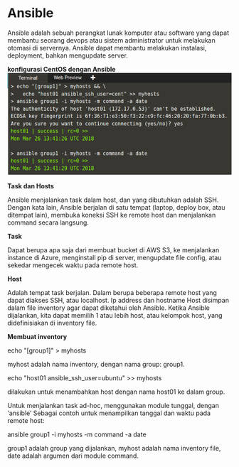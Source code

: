 
# Ansible
Ansible adalah sebuah perangkat lunak komputer atau software yang dapat membantu seorang devops atau sistem administrator untuk melakukan otomasi di servernya. Ansible dapat membantu melakukan instalasi, deployment, bahkan mengupdate server.

**konfigurasi CentOS dengan Ansible**
**![alt text](ScreenshotAnasible.png "konfigurasi CentoOS dengan Ansible")**


**Task dan Hosts**

Ansible menjalankan task dalam host, dan yang dibutuhkan adalah SSH. Dengan kata lain, Ansible berjalan di satu tempat (laptop, deploy box, atau ditempat lain), membuka koneksi SSH ke remote host dan menjalankan command secara langsung.


**Task**

Dapat berupa apa saja dari membuat bucket di AWS S3, ke menjalankan instance di Azure, menginstall pip di server, mengupdate file config, atau sekedar mengecek waktu pada remote host.


**Host**

Adalah tempat task berjalan. Dalam berupa beberapa remote host yang dapat diakses SSH, atau localhost. Ip address dan hostname Host disimpan dalam file inventory agar dapat diketahui oleh Ansible. Ketika Ansible dijalankan, kita dapat memilih 1 atau lebih host, atau kelompok host, yang didefinisiakan di inventory file.


**Membuat inventory**

echo "[group1]" > myhosts

myhost adalah nama inventory, dengan nama group: group1.

echo "host01 ansible_ssh_user=ubuntu" >> myhosts

dilakukan untuk menambahkan host dengan nama host01 ke dalam group.

Untuk menjalankan task ad-hoc, menggunakan module tunggal, dengan ‘ansible’
Sebagai contoh untuk menampilkan tanggal dan waktu pada remote host:

ansible group1 -i myhosts -m command -a date

group1 adalah group yang dijalankan, myhost adalah nama inventory file, date adalah argumen dari module command.

